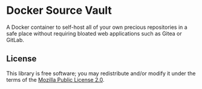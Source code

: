 # Docker Source Vault

A Docker container to self-host all of your own precious repositories in a safe
place without requiring bloated web applications such as Gitea or GitLab.

## License

This library is free software; you may redistribute and/or modify it under the
terms of the [Mozilla Public License 2.0](https://www.mozilla.org/en-US/MPL/2.0/).
